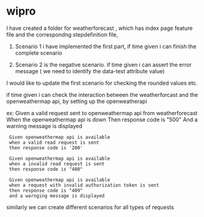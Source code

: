 # wipro



I have created a folder for weatherforecast , which has index page feature file and the correspondng stepdefinition file, 

1. Scenario 1 i have implemented the first part, if time given i can finish the complete scenario

2. Scenario 2 is the negative scenario.  if time given i can assert the error message ( we need to identify the data-test attribute value)


I would like to update the first scenario for checking the rounded values etc.


if time given i can check the interaction between the weatherforcast and the openweathermap api, by setting up the openweatherapi 



ex:  Given a valid request sent to openweathermap api from weatherforecast
     When the openweathermap api is down
     Then response code is "500"
     And a warning message is displayed

     Given openweathermap api is available
     when a valid read request is sent 
     then response code is '200'

     Given openweathermap api is available
     when a invalid read request is sent
     then response code is "400"

     Given openweathermap api is available
     when a request with invalid authorization token is sent
     then response code is "409"
     and a warnging message is displayed 


   similarly we can create different scenarios for all types of requests

     


        
     
    

   
     
    
     






